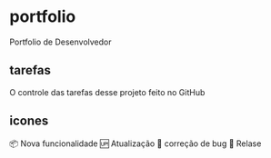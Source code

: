 # portfolio
Portfolio de Desenvolvedor

## tarefas

O controle das tarefas desse projeto feito no GitHub 

## icones

:package: Nova funcionalidade
:up: Atualização
:bug: correção de bug
:checkered_flag: Relase
